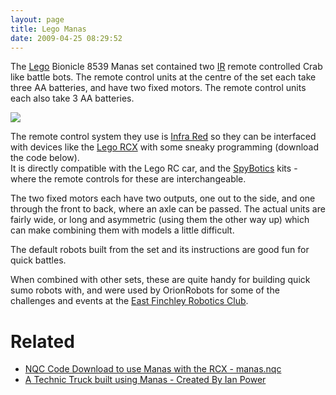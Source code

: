 ```yaml
---
layout: page
title: Lego Manas
date: 2009-04-25 08:29:52
---
```

The <a href="/wiki/lego.html" title="The best known construction toy">Lego</a> Bionicle 8539 Manas set contained two <a href="/wiki/ir.html" title="Acronym for Infra Red">IR</a> remote controlled Crab like battle bots. The remote control units at the centre of the set each take three AA batteries, and have two fixed motors. The remote control units each also take 3 AA batteries.

<a href="https://www.amazon.co.uk/LEGO-17517-Bionicles-Manas/dp/B00005BYKI/ref=as_li_ss_il?dchild=1&keywords=lego+manas&qid=1601137462&sr=8-6&linkCode=li2&tag=orionrobots-21&linkId=8a05a7e36ab36ed84475ce9e7a49aea4&language=en_GB" target="_blank"><img border="0" src="//ws-eu.amazon-adsystem.com/widgets/q?_encoding=UTF8&ASIN=B00005BYKI&Format=_SL160_&ID=AsinImage&MarketPlace=GB&ServiceVersion=20070822&WS=1&tag=orionrobots-21&language=en_GB" ></a><img src="https://ir-uk.amazon-adsystem.com/e/ir?t=orionrobots-21&language=en_GB&l=li2&o=2&a=B00005BYKI" width="1" height="1" border="0" alt="" style="border:none !important; margin:0px !important;" />

The remote control system they use is <a href="/wiki/infra_red.html" title="A type of EM radiation commonly used for digital communications">Infra Red</a> so they can be interfaced with devices like the <a href="/wiki/rcx.html" title="The Lego RCX">Lego RCX</a> with some sneaky programming (download the code below).
<br/>It is directly compatible with the Lego RC car, and the <a href="/wiki/spybotics.html" title="Lego Programmable robot kits">SpyBotics</a> kits - where the remote controls for these are interchangeable.

The two fixed motors each have two outputs, one out to the side, and one through the front to back, where an axle can be passed. The actual units are fairly wide, or long and asymmetric (using them the other way up) which can make combining them with models a little difficult.

The default robots built from the set and its instructions are good fun for quick battles.

When combined with other sets, these are quite handy for building quick sumo robots with, and were used by OrionRobots for some of the challenges and events at the <a href="/wiki/east_finchley_robotics_club.html" title="East Finchley Robotics Club">East Finchley Robotics Club</a>.

# Related

* <a href="assets/downloads/manas.nqc" target="_blank">NQC Code Download to use Manas with the RCX - manas.nqc</a>
* <a href="http://www.brickshelf.com/cgi-bin/gallery.cgi?f=240472" rel="external" target="_blank">A Technic Truck built using Manas - Created By Ian Power</a>
